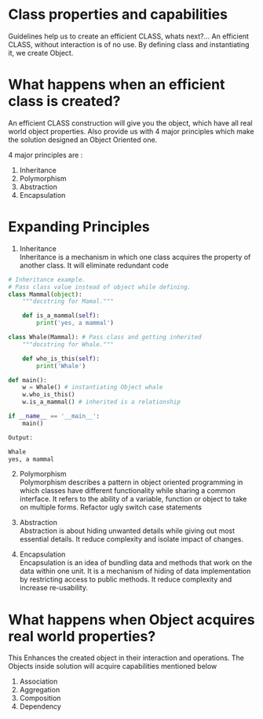# Class properties and capabilities

Guidelines help us to create an efficient CLASS, whats next?... An efficient CLASS, without interaction is of no use. By defining class and instantiating it, we create Object.

# What happens when an efficient class is created?

An efficient CLASS construction will give you the object, which have all real world object properties.
Also provide us with 4 major principles which make the solution designed an Object Oriented one.

4 major principles are :
1) Inheritance
2) Polymorphism
3) Abstraction
4) Encapsulation

# Expanding Principles

1) Inheritance</br>
Inheritance is a mechanism in which one class acquires the property of another class. It will eliminate redundant code

```python
# Inheritance example.
# Pass class value instead of object while defining.
class Mammal(object):
    """docstring for Mamal."""

    def is_a_mammal(self):
        print('yes, a mammal')

class Whale(Mammal): # Pass class and getting inherited
    """docstring for Whale."""

    def who_is_this(self):
        print('Whale')

def main():
    w = Whale() # instantiating Object whale
    w.who_is_this()
    w.is_a_mammal() # inherited is a relationship

if __name__ == '__main__':
    main()

Output:

Whale
yes, a mammal

```

2) Polymorphism  
Polymorphism describes a pattern in object oriented programming in which classes have different functionality while sharing a common interface. It refers to the ability of a variable, function or object to take on multiple forms. Refactor ugly switch case statements

3) Abstraction   
Abstraction is about hiding unwanted details while giving out most essential details. It reduce complexity and isolate impact of changes.

4) Encapsulation  
Encapsulation is an idea of bundling data and methods that work on the data within one unit. It is a mechanism of hiding of data implementation by restricting access to public methods. It reduce complexity and increase re-usability.

# What happens when Object acquires real world properties?

This Enhances the created object in their interaction and operations. The Objects inside solution will acquire capabilities mentioned below

1) Association
2) Aggregation
3) Composition
4) Dependency
